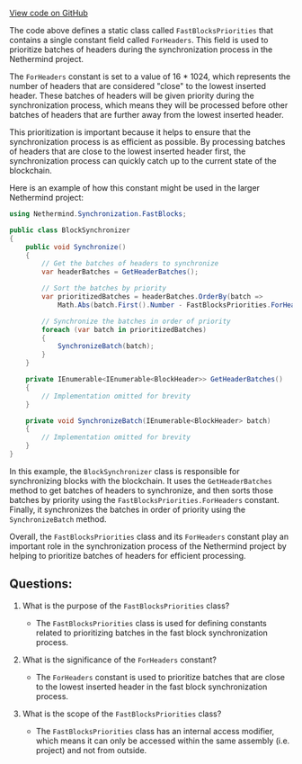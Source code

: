 [View code on GitHub](https://github.com/nethermindeth/nethermind/Nethermind.Synchronization/FastBlocks/FastBlocksPriorities.cs)

The code above defines a static class called `FastBlocksPriorities` that contains a single constant field called `ForHeaders`. This field is used to prioritize batches of headers during the synchronization process in the Nethermind project.

The `ForHeaders` constant is set to a value of 16 * 1024, which represents the number of headers that are considered "close" to the lowest inserted header. These batches of headers will be given priority during the synchronization process, which means they will be processed before other batches of headers that are further away from the lowest inserted header.

This prioritization is important because it helps to ensure that the synchronization process is as efficient as possible. By processing batches of headers that are close to the lowest inserted header first, the synchronization process can quickly catch up to the current state of the blockchain.

Here is an example of how this constant might be used in the larger Nethermind project:

```csharp
using Nethermind.Synchronization.FastBlocks;

public class BlockSynchronizer
{
    public void Synchronize()
    {
        // Get the batches of headers to synchronize
        var headerBatches = GetHeaderBatches();

        // Sort the batches by priority
        var prioritizedBatches = headerBatches.OrderBy(batch =>
            Math.Abs(batch.First().Number - FastBlocksPriorities.ForHeaders));

        // Synchronize the batches in order of priority
        foreach (var batch in prioritizedBatches)
        {
            SynchronizeBatch(batch);
        }
    }

    private IEnumerable<IEnumerable<BlockHeader>> GetHeaderBatches()
    {
        // Implementation omitted for brevity
    }

    private void SynchronizeBatch(IEnumerable<BlockHeader> batch)
    {
        // Implementation omitted for brevity
    }
}
```

In this example, the `BlockSynchronizer` class is responsible for synchronizing blocks with the blockchain. It uses the `GetHeaderBatches` method to get batches of headers to synchronize, and then sorts those batches by priority using the `FastBlocksPriorities.ForHeaders` constant. Finally, it synchronizes the batches in order of priority using the `SynchronizeBatch` method.

Overall, the `FastBlocksPriorities` class and its `ForHeaders` constant play an important role in the synchronization process of the Nethermind project by helping to prioritize batches of headers for efficient processing.
## Questions: 
 1. What is the purpose of the `FastBlocksPriorities` class?
    - The `FastBlocksPriorities` class is used for defining constants related to prioritizing batches in the fast block synchronization process.

2. What is the significance of the `ForHeaders` constant?
    - The `ForHeaders` constant is used to prioritize batches that are close to the lowest inserted header in the fast block synchronization process.

3. What is the scope of the `FastBlocksPriorities` class?
    - The `FastBlocksPriorities` class has an internal access modifier, which means it can only be accessed within the same assembly (i.e. project) and not from outside.